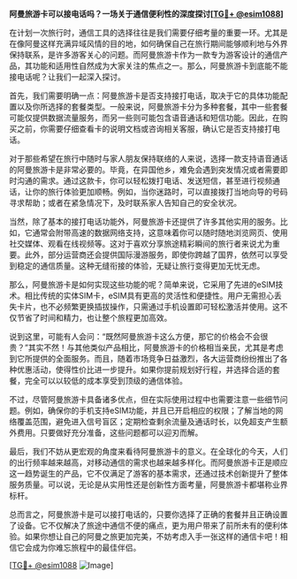 **阿曼旅游卡可以接电话吗？一场关于通信便利性的深度探讨[[TG💪+ @esim1088](https://t.me/s/esim1088)]**

在计划一次旅行时，通信工具的选择往往是我们需要仔细考量的重要一环。尤其是在像阿曼这样充满异域风情的目的地，如何确保自己在旅行期间能够顺利地与外界保持联系，是许多游客关心的问题。而阿曼旅游卡作为一款专为游客设计的通信产品，其功能和适用性自然成为大家关注的焦点之一。那么，阿曼旅游卡到底能不能接电话呢？让我们一起深入探讨。

首先，我们需要明确一点：阿曼旅游卡是否支持接打电话，取决于它的具体功能配置以及你所选择的套餐类型。一般来说，阿曼旅游卡分为多种套餐，其中一些套餐可能仅提供数据流量服务，而另一些则可能包含语音通话和短信功能。因此，在购买之前，你需要仔细查看卡的说明文档或咨询相关客服，确认它是否支持接打电话。

对于那些希望在旅行中随时与家人朋友保持联络的人来说，选择一款支持语音通话的阿曼旅游卡是非常必要的。毕竟，在异国他乡，难免会遇到突发情况或者需要即时沟通的需求。通过这款卡，你可以轻松拨打电话、发送短信，甚至进行视频通话，让你的旅行体验更加顺畅。例如，当你迷路时，可以直接拨打当地向导的号码寻求帮助；或者在紧急情况下，及时联系家人告知自己的安全状况。

当然，除了基本的接打电话功能外，阿曼旅游卡还提供了许多其他实用的服务。比如，它通常会附带高速的数据网络支持，这意味着你可以随时随地浏览网页、使用社交媒体、观看在线视频等。这对于喜欢分享旅途精彩瞬间的旅行者来说尤为重要。此外，部分运营商还会提供国际漫游服务，即使你跨越了国界，依然可以享受到稳定的通信质量。这种无缝衔接的体验，无疑让旅行变得更加无忧无虑。

那么，阿曼旅游卡是如何实现这些功能的呢？简单来说，它采用了先进的eSIM技术。相比传统的实体SIM卡，eSIM具有更高的灵活性和便捷性。用户无需担心丢失卡片，也不必频繁更换插拔操作，只需通过手机设置即可轻松激活并使用。这不仅节省了时间和精力，也让整个旅程更加高效。

说到这里，可能有人会问：“既然阿曼旅游卡这么方便，那它的价格会不会很贵？”其实不然！与其他类似产品相比，阿曼旅游卡的价格相当亲民，尤其是考虑到它所提供的全面服务。而且，随着市场竞争日益激烈，各大运营商纷纷推出了各种优惠活动，使得性价比进一步提升。如果你提前规划好行程，并选择合适的套餐，完全可以以较低的成本享受到顶级的通信体验。

不过，尽管阿曼旅游卡具备诸多优点，但在实际使用过程中也需要注意一些细节问题。例如，确保你的手机支持eSIM功能，并且已开启相应的权限；了解当地的网络覆盖范围，避免进入信号盲区；定期检查剩余流量及通话时长，以免超支产生额外费用。只要做好充分准备，这些问题都可以迎刃而解。

最后，我们不妨从更宏观的角度来看待阿曼旅游卡的意义。在全球化的今天，人们的出行频率越来越高，对移动通信的需求也越来越多样化。而阿曼旅游卡正是顺应这一趋势诞生的产品，它不仅满足了游客的基本需求，还通过技术创新提升了整体服务质量。可以说，无论是从实用性还是创新性方面考量，阿曼旅游卡都堪称业界标杆。

总而言之，阿曼旅游卡是可以接打电话的，只要你选择了正确的套餐并且正确设置了设备。它不仅解决了旅途中通信不便的痛点，更为用户带来了前所未有的便利体验。如果你想让自己的阿曼之旅更加完美，不妨考虑入手一张这样的通信卡吧！相信它会成为你难忘旅程中的最佳伴侣。

[[TG💪+ @esim1088](https://t.me/s/esim1088) ![Image](https://i.postimg.cc/4NQfJmqS/Snipaste-2025-05-13-00-14-12.png)]